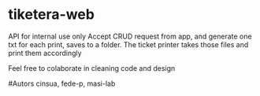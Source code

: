 # tiketera-web
API for internal use only
Accept CRUD request from app, and generate one txt for each print, saves to a folder.
The ticket printer takes those files and print them accordingly

Feel free to colaborate in cleaning code and design

#Autors
cinsua, fede-p, masi-lab
